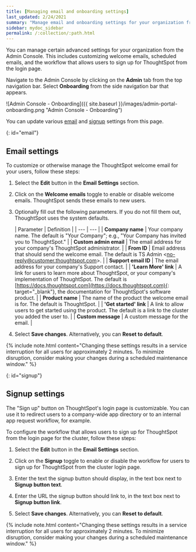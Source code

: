 ```yaml
---
title: [Managing email and onboarding settings]
last_updated: 2/24/2021
summary: "Manage email and onboarding settings for your organization from the Admin Console."
sidebar: mydoc_sidebar
permalink: /:collection/:path.html
---
```

You can manage certain advanced settings for your organization from the Admin Console. This includes customizing welcome emails, scheduled emails, and the workflow that allows users to sign up for ThoughtSpot from the login page.

Navigate to the Admin Console by clicking on the **Admin** tab from the top navigation bar. Select **Onboarding** from the side navigation bar that appears.

![Admin Console - Onboarding]({{ site.baseurl }}/images/admin-portal-onboarding.png "Admin Console - Onboarding")

You can update various [email](#email) and [signup](#signup) settings from this page.

{: id="email"}
## Email settings
To customize or otherwise manage the ThoughtSpot welcome email for your users, follow these steps:

1. Select the **Edit** button in the **Email Settings** section.

2. Click on the **Welcome emails** toggle to enable or disable welcome emails. ThoughtSpot sends these emails to new users.

3. Optionally fill out the following parameters. If you do not fill them out, ThoughtSpot uses the system defaults.

    | Parameter | Definition |
| --- | --- |
| **Company name** | Your company name. The default is "Your Company"; e.g., "Your Company has invited you to ThoughtSpot." |
| **Custom admin email** | The email address for your company's ThoughtSpot administrator. |
| **From ID** | Email address that should send the welcome email. The default is TS Admin &lt;no-reply@customer.thoughtspot.com&gt;. |
| **Support email ID** | The email address for your company's Support contact. |
| **'Learn More' link** | A link for users to learn more about ThoughtSpot, or your company's implementation of ThoughtSpot. The default is [https://docs.thoughtspot.com](https://docs.thoughtspot.com){: target="_blank"}, the documentation for ThoughtSpot's software product. |
| **Product name** | The name of the product the welcome email is for. The default is ThoughtSpot. |
| **'Get started' link** | A link to allow users to get started using the product. The default is a link to the cluster you added the user to. |
| **Custom message** | A custom message for the email. |

3. Select **Save changes**. Alternatively, you can **Reset to default**.

{% include note.html content="Changing these settings results in a service interruption for all users for approximately 2 minutes. To minimize disruption, consider making your changes during a scheduled maintenance window." %}

{: id="signup"}
## Signup settings
The "Sign up" button on ThoughtSpot's login page is customizable. You can use it to redirect users to a company-wide app directory or to an internal app request workflow, for example.

To configure the workflow that allows users to sign up for ThoughtSpot from the login page for the cluster, follow these steps:

1. Select the **Edit** button in the **Email Settings** section.

2. Click on the **Signup** toggle to enable or disable the workflow for users to sign up for ThoughtSpot from the cluster login page.

3. Enter the text the signup button should display, in the text box next to **Signup button text**.

3. Enter the URL the signup button should link to, in the text box next to **Signup button link**.

3. Select **Save changes**. Alternatively, you can **Reset to default**.

{% include note.html content="Changing these settings results in a service interruption for all users for approximately 2 minutes. To minimize disruption, consider making your changes during a scheduled maintenance window." %}
